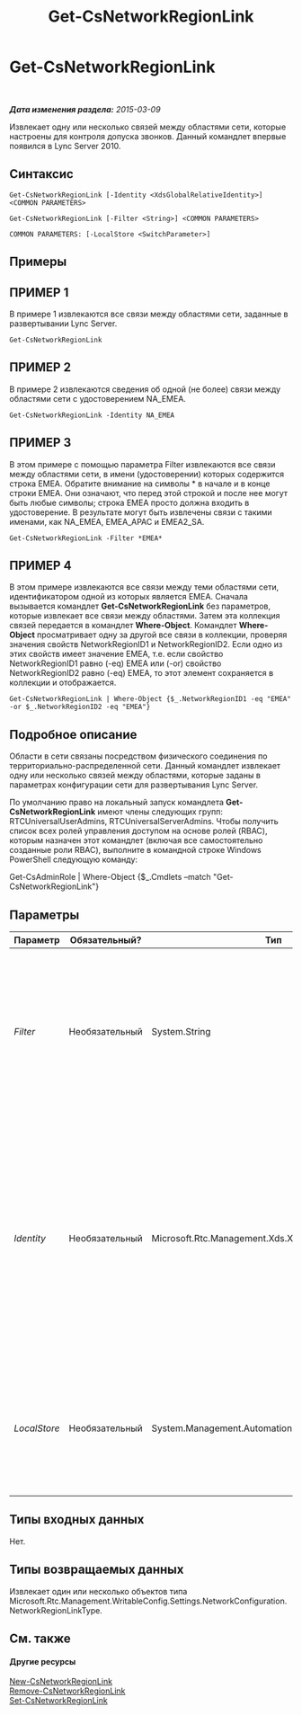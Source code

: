 ﻿---
title: Get-CsNetworkRegionLink
TOCTitle: Get-CsNetworkRegionLink
ms:assetid: dc5cb988-13e2-4af4-8b36-0aaa58ebf1c5
ms:mtpsurl: https://technet.microsoft.com/ru-ru/library/Gg398972(v=OCS.15)
ms:contentKeyID: 49311389
ms.date: 05/19/2016
mtps_version: v=OCS.15
ms.translationtype: HT
---

# Get-CsNetworkRegionLink

 

_**Дата изменения раздела:** 2015-03-09_

Извлекает одну или несколько связей между областями сети, которые настроены для контроля допуска звонков. Данный командлет впервые появился в Lync Server 2010.

## Синтаксис

    Get-CsNetworkRegionLink [-Identity <XdsGlobalRelativeIdentity>] <COMMON PARAMETERS>

    Get-CsNetworkRegionLink [-Filter <String>] <COMMON PARAMETERS>

    COMMON PARAMETERS: [-LocalStore <SwitchParameter>]

## Примеры

## ПРИМЕР 1

В примере 1 извлекаются все связи между областями сети, заданные в развертывании Lync Server.

    Get-CsNetworkRegionLink

## ПРИМЕР 2

В примере 2 извлекаются сведения об одной (не более) связи между областями сети с удостоверением NA\_EMEA.

    Get-CsNetworkRegionLink -Identity NA_EMEA

## ПРИМЕР 3

В этом примере с помощью параметра Filter извлекаются все связи между областями сети, в имени (удостоверении) которых содержится строка EMEA. Обратите внимание на символы \* в начале и в конце строки EMEA. Они означают, что перед этой строкой и после нее могут быть любые символы; строка EMEA просто должна входить в удостоверение. В результате могут быть извлечены связи с такими именами, как NA\_EMEA, EMEA\_APAC и EMEA2\_SA.

    Get-CsNetworkRegionLink -Filter *EMEA*

## ПРИМЕР 4

В этом примере извлекаются все связи между теми областями сети, идентификатором одной из которых является EMEA. Сначала вызывается командлет **Get-CsNetworkRegionLink** без параметров, которые извлекает все связи между областями. Затем эта коллекция связей передается в командлет **Where-Object**. Командлет **Where-Object** просматривает одну за другой все связи в коллекции, проверяя значения свойств NetworkRegionID1 и NetworkRegionID2. Если одно из этих свойств имеет значение EMEA, т.е. если свойство NetworkRegionID1 равно (-eq) EMEA или (-or) свойство NetworkRegionID2 равно (-eq) EMEA, то этот элемент сохраняется в коллекции и отображается.

    Get-CsNetworkRegionLink | Where-Object {$_.NetworkRegionID1 -eq "EMEA" -or $_.NetworkRegionID2 -eq "EMEA"}

## Подробное описание

Области в сети связаны посредством физического соединения по территориально-распределенной сети. Данный командлет извлекает одну или несколько связей между областями, которые заданы в параметрах конфигурации сети для развертывания Lync Server.

По умолчанию право на локальный запуск командлета **Get-CsNetworkRegionLink** имеют члены следующих групп: RTCUniversalUserAdmins, RTCUniversalServerAdmins. Чтобы получить список всех ролей управления доступом на основе ролей (RBAC), которым назначен этот командлет (включая все самостоятельно созданные роли RBAC), выполните в командной строке Windows PowerShell следующую команду:

Get-CsAdminRole | Where-Object {$\_.Cmdlets –match "Get-CsNetworkRegionLink"}

## Параметры


<table>
<colgroup>
<col style="width: 25%" />
<col style="width: 25%" />
<col style="width: 25%" />
<col style="width: 25%" />
</colgroup>
<thead>
<tr class="header">
<th>Параметр</th>
<th>Обязательный?</th>
<th>Тип</th>
<th>Описание</th>
</tr>
</thead>
<tbody>
<tr class="odd">
<td><p><em>Filter</em></p></td>
<td><p>Необязательный</p></td>
<td><p>System.String</p></td>
<td><p>Принимает строку с подстановочными знаками, которая используется для извлечения связей между областями сети на основе сопоставления значения удостоверения со строкой с подстановочными знаками.</p></td>
</tr>
<tr class="even">
<td><p><em>Identity</em></p></td>
<td><p>Необязательный</p></td>
<td><p>Microsoft.Rtc.Management.Xds.XdsGlobalRelativeIdentity</p></td>
<td><p>Уникальный идентификатор извлекаемой связи между областями сети. Связи между областями сети создаются только на глобальном уровне, поэтому область указывать не требуется. Этот идентификатор содержит строку, являющуюся уникальным именем этой связи. (Обратите внимание, что это значение совпадает со значением NetworkRegionLinkID.)</p></td>
</tr>
<tr class="odd">
<td><p><em>LocalStore</em></p></td>
<td><p>Необязательный</p></td>
<td><p>System.Management.Automation.SwitchParameter</p></td>
<td><p>Извлекает сведения о связи между областями сети из локальной реплики центрального хранилища управления, а не из самого центрального хранилища управления.</p></td>
</tr>
</tbody>
</table>


## Типы входных данных

Нет.

## Типы возвращаемых данных

Извлекает один или несколько объектов типа Microsoft.Rtc.Management.WritableConfig.Settings.NetworkConfiguration.NetworkRegionLinkType.

## См. также

#### Другие ресурсы

[New-CsNetworkRegionLink](new-csnetworkregionlink.md)  
[Remove-CsNetworkRegionLink](remove-csnetworkregionlink.md)  
[Set-CsNetworkRegionLink](set-csnetworkregionlink.md)

